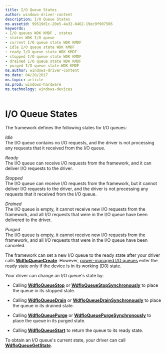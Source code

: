 ```yaml
---
title: I/O Queue States
author: windows-driver-content
description: I/O Queue States
ms.assetid: 99519d1c-20e5-4a32-8462-19ec9f907506
keywords:
- I/O queues WDK KMDF , states
- states WDK I/O queue
- current I/O queue state WDK KMDF
- idle I/O queue state WDK KMDF
- ready I/O queue state WDK KMDF
- stopped I/O queue state WDK KMDF
- drained I/O queue state WDK KMDF
- purged I/O queue state WDK KMDF
ms.author: windows-driver-content
ms.date: 04/20/2017
ms.topic: article
ms.prod: windows-hardware
ms.technology: windows-devices
---
```


# I/O Queue States


The framework defines the following states for I/O queues:

<a href="" id="idle"></a>*Idle*  
The I/O queue contains no I/O requests, and the driver is not processing any requests that it received from the I/O queue.

<a href="" id="ready"></a>*Ready*  
The I/O queue can receive I/O requests from the framework, and it can deliver I/O requests to the driver.

<a href="" id="stopped"></a>*Stopped*  
The I/O queue can receive I/O requests from the framework, but it cannot deliver I/O requests to the driver, and the driver is not processing any requests that it received from the I/O queue.

<a href="" id="drained"></a>*Drained*  
The I/O queue is empty, it cannot receive new I/O requests from the framework, and all I/O requests that were in the I/O queue have been delivered to the driver.

<a href="" id="purged"></a>*Purged*  
The I/O queue is empty, it cannot receive new I/O requests from the framework, and all I/O requests that were in the I/O queue have been canceled.

The framework can set a new I/O queue to the ready state after your driver calls [**WdfIoQueueCreate**](https://msdn.microsoft.com/library/windows/hardware/ff547401). However, [power-managed I/O queues](using-power-managed-i-o-queues.md) enter the ready state only if the device is in its working (D0) state.

Your driver can change an I/O queue's state by:

-   Calling [**WdfIoQueueStop**](https://msdn.microsoft.com/library/windows/hardware/ff548482) or [**WdfIoQueueStopSynchronously**](https://msdn.microsoft.com/library/windows/hardware/ff548489) to place the queue in its stopped state.

-   Calling [**WdfIoQueueDrain**](https://msdn.microsoft.com/library/windows/hardware/ff547406) or [**WdfIoQueueDrainSynchronously**](https://msdn.microsoft.com/library/windows/hardware/ff547412) to place the queue in its drained state.

-   Calling [**WdfIoQueuePurge**](https://msdn.microsoft.com/library/windows/hardware/ff548442) or [**WdfIoQueuePurgeSynchronously**](https://msdn.microsoft.com/library/windows/hardware/ff548449) to place the queue in its purged state.

-   Calling [**WdfIoQueueStart**](https://msdn.microsoft.com/library/windows/hardware/ff548478) to return the queue to its ready state.

To obtain an I/O queue's current state, your driver can call [**WdfIoQueueGetState**](https://msdn.microsoft.com/library/windows/hardware/ff548437).

 

 





